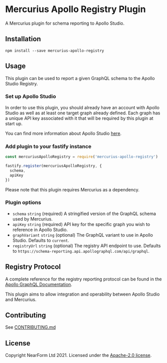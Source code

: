 # Mercurius Apollo Registry Plugin

A Mercurius plugin for schema reporting to Apollo Studio.

## Installation

```
npm install --save mercurius-apollo-registry
```

## Usage

This plugin can be used to report a given GraphQL schema to the Apollo Studio Registry.

### Set up Apollo Studio

In order to use this plugin, you should already have an account with Apollo Studio as well as at least one target graph already defined. Each graph has a unique API key associated with it that will be required by this plugin at start up.

You can find more information about Apollo Studio [here](https://www.apollographql.com/docs/studio/getting-started/).

### Add plugin to your fastify instance

```js
const mercuriusApolloRegistry = require('mercurius-apollo-registry')

fastify.register(mercuriusApolloRegistry, {
  schema,
  apiKey
})

```

Please note that this plugin requires Mercurius as a dependency.

### Plugin options

- `schema` `string` (required) A stringified version of the GraphQL schema used by Mercurius.
- `apiKey` `string` (required) API key for the specific graph you wish to reference in Apollo Studio.
- `graphVariant` `string` (optional) The GraphQL variant to use in Apollo Studio. Defaults to `current`.
- `registryUrl` `string` (optional) The registry API endpoint to use. Defaults to `https://schema-reporting.api.apollographql.com/api/graphql`.

## Registry Protocol

A complete reference for the registry reporting protocol can be found in the [Apollo GraphQL Documentation](https://www.apollographql.com/docs/studio/schema/schema-reporting-protocol/).

This plugin aims to allow integration and operability between Apollo Studio and Mercurius.

## Contributing

See [CONTRIBUTING.md](./CONTRIBUTING.md)

## License

Copyright NearForm Ltd 2021. Licensed under the [Apache-2.0 license](http://www.apache.org/licenses/LICENSE-2.0).
